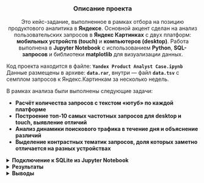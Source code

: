 <h3 align="center">Описание проекта</h3>
<p align="center">
Это кейс-задание, выполненное в рамках отбора на позицию продуктового аналитика в <strong>Яндексе</strong>.  
Основной акцент сделан на анализ пользовательских запросов в <strong>Яндекс Картинках</strong> с двух платформ: <strong>мобильных устройств (touch)</strong> и <strong>компьютеров (desktop)</strong>.  
Работа выполнена в <strong>Jupyter Notebook</strong> с использованием <strong>Python</strong>, <strong>SQL-запросов</strong> и библиотеки <strong>matplotlib</strong> для визуализации данных.
</p>

Код проекта находится в файле: **`Yandex Product Analyst Case.ipynb`**  
Данные размещены в архиве: **`data.rar`**, внутри — файл **`data.tsv`** с семплом запросов к Яндекс.Картинкам за несколько недель.

<p>В рамках анализа были выполнены следующие задачи:</p>

- **Расчёт количества запросов с текстом <strong>«ютуб»</strong> по каждой платформе**  
- **Построение <strong>топ‑10 самых частотных запросов</strong> для desktop и touch, выявление отличий**  
- **Анализ <strong>динамики поискового трафика в течение дня</strong> и объяснение различий**  
- **Выделение <strong>контрастных тематик запросов</strong>, доля которых заметно отличается на разных устройствах**  


<details>
<summary><strong>Подключение к SQLite из Jupyter Notebook</strong></summary>

SQLite — это встроенная в Python база данных, не требующая установки.
Для подключения в Jupyter Notebook используем модуль `sqlite3`

### Загрузка и подготовка данных

```python
# В файле нет названия колонок, поэтому задаем их вручную
df = pd.read_csv(r'C:\Users\1\Desktop\Курсы\Стажировки\Стажка яндекс\Продуктовый аналитик\data.tsv', 
                 sep="\t", 
                 header=None, 
                 names=["query", "timestamp", "platform"])

# Переведем столбец с датой в формат datetime
df["timestamp"] = pd.to_datetime(df["timestamp"], unit="s")

# Создаём соединение с SQLite в памяти
conn = sqlite3.connect(":memory:")

# Записываем DataFrame в таблицу queries
df.to_sql("queries", conn, index=False, if_exists="replace")

# Проверим содержимое таблицы
query = """
SELECT query, timestamp, platform
FROM queries
"""

df = pd.read_sql(query, conn)
df.head(10)

```

</details>


<details>
<summary><strong>Результаты</strong></summary>

<summary><strong>Задача 1: Диапазон дат в данных</strong></summary>

📅 Определите даты, охватываемые в предоставленном наборе данных.

📌 В таблице `queries` с данными пользовательских запросов содержатся следующие поля:

- `query` — текст запроса  
- `timestamp` — время запроса в формате UNIX  
- `platform` — тип устройства (desktop или touch)  

🕒 Поле `timestamp` было преобразовано в человекочитаемый формат даты и времени.  
📆 В результате были определены минимальная и максимальная даты, которые задают полный диапазон анализа.

### Код

```python
diapozon = """
SELECT MAX(timestamp) as maximum, MIN(timestamp) as minimum FROM queries
"""

interval = pd.read_sql(diapozon, conn)

max_date, min_date, = interval.iloc[0]
first_task = f'Дата начала: {min_date},  Дата конца: {max_date}'
print(first_task)

```

### Диапазон дат анализа

![Диапазон дат](https://drive.google.com/uc?export=view&id=1d9L5amoo38IKcBBDucV-2CKqRM7BxpQX)


---


<summary><strong>Задача 2: Количество запросов с текстом «ютуб» по каждой платформе</strong></summary>

📌 Необходимо посчитать, сколько раз в данных встречается слово **«ютуб»** в запросах, отдельно для каждой платформы (`desktop`, `touch`).

Для обработки использовался SQL-запрос с фильтрацией по ключевому слову с учётом регистра (через `LIKE`/`ILIKE` в PostgreSQL или `LOWER(...) LIKE` в SQLite).

### Код

```python

youtube = """
SELECT platform, count(query) as kolvo
FROM queries
WHERE query like '%ютуб%' or query like '%Ютуб%'
group by platform
"""

youtube_kolvo = pd.read_sql(youtube, conn)
display(youtube_kolvo.style.hide(axis="index"))

```

### Количество запросов с текстом «ютуб» по платформам

![Количество запросов с текстом «ютуб» по платформам](https://drive.google.com/uc?export=view&id=1Cd2fu0fyrN6vJV0hlDPcr4VZpePM32LS)

---


<summary><strong>Задача 3: Топ‑10 самых частотных запросов в каждой платформе (desktop и touch)</strong></summary>

📌 Вывести 10 наиболее часто встречающихся запросов отдельно для `desktop` и `touch`.  
Сравнить полученные списки и определить отличия в популярных запросах между платформами.

### Сначала выведем 10 наиболее частотных запросов для платформы `desktop`

```python

desktop_top = """
SELECT query, COUNT(query) as kolvo_zaprosov FROM queries
WHERE platform = 'desktop'
GROUP BY query
order by kolvo_zaprosov desc
LIMIT 10
"""

top_10_desktop = pd.read_sql(desktop_top, conn)
display(top_10_desktop.style.hide(axis="index"))

```

![Топ‑10 запросов — desktop](https://drive.google.com/uc?export=view&id=13x5rwIoIF3_OV7W_3b8-a_nCNNiEXoP-)

### График Топ-10 запросов - desktop
![Топ‑10 запросов — desktop](https://drive.google.com/uc?export=view&id=1jwjB96mqOZKCUOfit9ITIxO99I3ssDRO)

---


### Теперь выведем 10 наиболее частотных запросов для платформы `touch`.

```python

touch_top = """
SELECT query, COUNT(query) as kolvo_zaprosov FROM queries
WHERE platform = 'touch'
GROUP BY query
order by kolvo_zaprosov desc
LIMIT 10
"""

top_10_touch = pd.read_sql(touch_top, conn)
display(top_10_touch.style.hide(axis="index"))

```

![Топ‑10 запросов для touch](https://drive.google.com/uc?export=view&id=1QQQAcndZHC4bvADCUWtVYJ9-mt2qW94x)

### График Топ-10 запросов - touch

![Топ‑10 частых запросов на touch](https://drive.google.com/uc?export=view&id=1LhgKvPMCCO8v2YypaxdJFDjR013OYh-0)


С `touch` преимущественно ищут контент для взрослых и поздравления с днём рождения,  
а с `Desktop`, помимо контента для взрослых, также ищут учебные материалы, картинки и оформление рабочего стола.

---

<summary><strong>Задание 4: Динамика трафика в течение дня</strong></summary>

📌 Для каждого часа суток рассчитано количество поисковых запросов на каждой платформе.
Анализ трафика помогает понять, в какие временные промежутки пользователи наиболее активно обращаются к поиску изображений и как меняется интенсивность запросов в зависимости от времени суток.


```python

sutki = """
SELECT strftime('%H', timestamp) as hour, COUNT(timestamp) as kolvo_zaprosov FROM queries
GROUP BY hour
"""
sutki_zaprosy = pd.read_sql(sutki, conn)
display(sutki_zaprosy.style.hide(axis="index"))

```
![Распределение трафика запросов по часам](https://drive.google.com/uc?export=view&id=1milp8jX6RK4v2Rrb4vJcHbhGO--7pjVM)


### Распределение трафика запросов по часам 

![График распределения трафика в течение дня](https://drive.google.com/uc?export=view&id=1btlBv6oautOoR5Eun40JFPPxOE6d_ieR)


График запросов начинает расти с раннего утра, активно увеличивается уже с **3–4 часов**,  
когда в **Приморском крае** и **Сибири** начинается активная деятельность и рабочее время.  

С **7 до 17 часов** количество запросов держится на стабильном высоком уровне,  
формируя *«плато»* дневной активности. Этот период совпадает с **активным рабочим временем**  
в **Центральной России**, на **Урале**, **Юге** и в **Северо-Западном регионе**,  
где проживает основная часть населения страны.  

В **18:00** наблюдается **резкий всплеск**, что, вероятно, связано с окончанием рабочего дня или учёбы.  

После 18 часов трафик начинает постепенно снижаться, достигая **минимума** к ночи.  
Такое распределение можно объяснить тем, что большинство пользователей активнее всего  
используют поиск в рабочее и учебное время.

---


<summary><strong>Задание 5: Тематики запросов по платформам</strong></summary>

📌 Для каждой тематики был рассчитан процент её встречаемости среди всех запросов на **мобильных устройствах** и **компьютерах**. Затем вычислена разница долей между платформами, чтобы выявить тематики с наибольшим контрастом.  

Для анализа различий между платформами были выделены ключевые категории запросов:  
**🔞 Контент 18+**, **🎮 Игры**, **🛒 Покупки**, **📚 Учёба**, **🎶 Музыка**, **🎂 Поздравления**, **👥 Развлечения**, **🌐 Соцсети**, **📱 Обои**, **✝️ Религия**, **🚗 Авто**, **🐶 Домашние животные** и другие.



```python

category = """
WITH kolvo_platforms as 
(SELECT query, platform, COUNT(query) OVER(PARTITION BY platform) as vsego FROM queries),

tema as 
(SELECT query,
CASE
    WHEN LOWER(query) LIKE '%таблиц%' OR LOWER(query) LIKE '%алфавит%' OR LOWER(query) LIKE '%задани%' OR LOWER(query) LIKE '%школ%' THEN 'Учёба'
    WHEN LOWER(query) LIKE '%фильм%' OR LOWER(query) LIKE '%сериал%' OR LOWER(query) LIKE '%актер%' OR LOWER(query) LIKE '%актрис%' THEN 'Развлечения'
    WHEN LOWER(query) LIKE '%поздравлени%' OR LOWER(query) LIKE '%открытк%' THEN 'Поздравления'
    WHEN LOWER(query) LIKE '%одноклассник%' OR LOWER(query) LIKE '%вконтакт%' OR LOWER(query) LIKE '%телеграм%' THEN 'Соцсети'
    WHEN LOWER(query) LIKE 'xxx%' OR LOWER(query) LIKE '%секс%' OR LOWER(query) LIKE '%порн%' THEN 'Контент 18+'
    WHEN LOWER(query) LIKE 'игр%' OR LOWER(query) LIKE '%roblox%' OR LOWER(query) LIKE '%маинкрафт%' THEN 'Игры'
    WHEN LOWER(query) LIKE 'продукт%' OR LOWER(query) LIKE '%цен%' OR LOWER(query) LIKE '%одежд%' THEN 'Покупки'
    WHEN LOWER(query) LIKE 'клип%' OR LOWER(query) LIKE '%слуша%' OR LOWER(query) LIKE '%песн%' OR LOWER(query) LIKE '%музык%' THEN 'Музыка'
    WHEN LOWER(query) LIKE '%библия%' OR LOWER(query) LIKE '%икон%' OR LOWER(query) LIKE '%молитв%' THEN 'Религия'
    WHEN LOWER(query) LIKE '%kia%' OR LOWER(query) LIKE '%bmw%' OR LOWER(query) LIKE '%audi%' THEN 'Авто'
    WHEN LOWER(query) LIKE '%кошк%' OR LOWER(query) LIKE '%корг%' OR LOWER(query) LIKE '%собак%' THEN 'Домашние животные'
    WHEN LOWER(query) LIKE '%обо%' OR LOWER(query) LIKE '%картинк%' OR LOWER(query) LIKE '%фон%' THEN 'Обои'
    ELSE 'Другие'
END as tematika,
platform, vsego FROM kolvo_platforms),

tema_vsego as 
(SELECT platform, tematika, count(tematika) as kolvo_tema, vsego FROM tema
GROUP BY platform, tematika, vsego)

SELECT platform, tematika, ROUND(100.0 * kolvo_tema / vsego, 2) as procent FROM tema_vsego
ORDER BY platform, tematika
"""

categories = pd.read_sql(category, conn)
display(categories.style.hide(axis="index"))

```

![Контраст тематики запросов на `desktop` и `touch`](https://drive.google.com/uc?export=view&id=119e__tXdZ2wkQN75HHJVM_FCBqFIBlTX)

### График долей тематик поисковых запросов по платформам

![Тематики запросов — различия между desktop и touch](https://drive.google.com/uc?export=view&id=1Z48iq9PdL4-GmBEzCQdvde548snxkeFh)

- **С мобильных устройств (Touch)** заметно выше доля запросов, связанных с:
  - 🎂 **Поздравлениями** — вероятно, пользователи быстро ищут открытки и поздравления в мессенджерах;
  - 🔞 **Контентом 18+** — такие запросы чаще поступают с телефонов;
- **С компьютеров (Desktop)** чаще ищут:
  - 📚 **Учебные материалы** — таблицы, алфавит, школьные задания и т.п.;
- Большая часть запросов попадает в категорию **«Другие»**, но и здесь видно, что телефоны доминируют по общему количеству.


</details>

<details> 

<summary><strong>Выводы</strong></summary>

📌 Пользовательское поведение в Яндекс.Картинках заметно различается в зависимости от платформы: на мобильных устройствах чаще встречаются развлекательные запросы, тогда как на компьютерах — более прикладные и информационные. Эти различия важно учитывать при адаптации интерфейса и контента под разные устройства.

